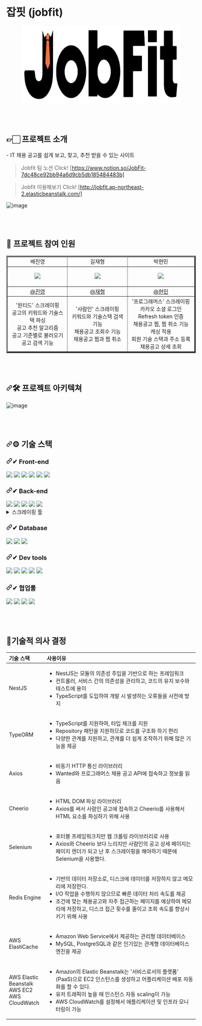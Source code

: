 # 잡핏 (jobfit)
<p align="center">
  <a href="http://nestjs.com/" target="blank"><img src="https://github.com/jbae9/job-fit/blob/main/src/public/images/logo.png" width="423" height="204" alt="Nest Logo" 
/></a>

<p dir="auto"><br><br></p>

<h2>👉🏻 프로젝트 소개</h2>
- IT 채용 공고를 쉽게 보고, 찾고, 추천 받을 수 있는 사이트

<p dir="auto"></p>

> Jobfit 팀 노션 Click! [https://www.notion.so/JobFit-7dc48ce92bb94a6d9cb5db185484483b]

> Jobfit 이용해보기 Click! [http://jobfit.ap-northeast-2.elasticbeanstalk.com/]

![image](https://user-images.githubusercontent.com/77329973/227474359-b7436e4c-f627-465d-9af7-4c68b5601e2e.png)

<p dir="auto"><br><br></p>

<h2> 👏 프로젝트 참여 인원 </h2>
<table border="3">
  <tbody><tr align="center">
  </tr>
  <tr align="center">
  <td width="300">배진영</td>
  <td width="300">길재형</td>
  <td width="300">박현민</td>
  </tr>
  <tr>
    <td>
      <p align="center" dir="auto">
        <img src="https://file.notion.so/f/s/346203ae-d16a-4ed6-877d-635642c30861/KakaoTalk_20230324_1620207421.jpg?id=97ee8c19-11af-4f53-b3a1-15abba3ba7a8&table=block&spaceId=054b625d-d544-461f-9383-d28f4efa5786&expirationTimestamp=1680083993261&signature=KIG3pEqloHhEfmoRnDGAQd6Z3ZtMQQ52xiTcC-I1Y5U&downloadName=KakaoTalk_20230324_1620207421.jpg" width="150" style="max-width: 100%;">
      </p>
    </td>
    <td>
      <p align="center" dir="auto">
        <img src="https://file.notion.so/f/s/628d6b63-ad6d-44e4-b9f8-321483df2fb5/KakaoTalk_20230324_190940484.jpg?id=5f0e485c-a3ca-4e6f-90bc-56dce1c054c4&table=block&spaceId=054b625d-d544-461f-9383-d28f4efa5786&expirationTimestamp=1680084065694&signature=eTv_C8ZXeOQ_9hLVSLzBoOp7GT8IDdwdrsEz6GPi0_8&downloadName=KakaoTalk_20230324_190940484.jpg" width="150" style="max-width: 100%;">
      </p>
    </td>
    <td>
      <p align="center" dir="auto">
        <img src="https://file.notion.so/f/s/3362e4f1-6043-41de-a5f0-a122cb1e07b9/KakaoTalk_20221014_180701326.jpg?id=4cfc1982-87f3-4501-a543-d9d32ca03f5f&table=block&spaceId=054b625d-d544-461f-9383-d28f4efa5786&expirationTimestamp=1680084186976&signature=KBBqN9WeT_yMf9itK0qiPjlIYh3_Y8Dw0-CCdt2jTNE&downloadName=KakaoTalk_20221014_180701326.jpg" width="150" style="max-width: 100%;">
      </p>
    </td>
  </tr>
  <tr align="center">
    <td>
      <a href="https://github.com/jbae9">
        @진영
      </a>
    </td>
    <td>
      <a href="https://github.com/Mrgil0">
        @재형
      </a>
    </td>
    <td>
      <a href="https://github.com/ParkAsher">
        @현민
      </a>
    </td>
  </tr>
  <tr align="center">
    <td>
      '원티드' 스크레이핑 <br>
      공고의 키워드와 기술스택 파싱 <br>
      공고 추천 알고리즘 <br>
      공고 기준별로 불러오기 <br>
      공고 검색 기능 <br>
    </td>
    <td>
    '사람인' 스크레이핑 <br>
    키워드와 기술스택 검색 기능 <br>
    채용공고 조회수 기능 <br>
    채용공고 찜과 찜 취소 <br>
    </td>
    <td>
      '프로그래머스' 스크레이핑<br>
      카카오 소셜 로그인<br>
      Refresh token 인증<br>
      채용공고 찜, 찜 취소 기능 캐싱 적용<br>
      회원 기술 스택과 주소 등록<br>
      채용공고 상세 조회 <br>
    </td>
  </tr>
</tbody></table>

<p dir="auto"><br><br></p>

<h2 tabindex="-1" dir="auto"><a id="user-content--프로젝트-아키텍쳐" class="anchor" aria-hidden="true" href="#-프로젝트-아키텍쳐"><svg class="octicon octicon-link" viewBox="0 0 16 16" version="1.1" width="16" height="16" aria-hidden="true"><path d="m7.775 3.275 1.25-1.25a3.5 3.5 0 1 1 4.95 4.95l-2.5 2.5a3.5 3.5 0 0 1-4.95 0 .751.751 0 0 1 .018-1.042.751.751 0 0 1 1.042-.018 1.998 1.998 0 0 0 2.83 0l2.5-2.5a2.002 2.002 0 0 0-2.83-2.83l-1.25 1.25a.751.751 0 0 1-1.042-.018.751.751 0 0 1-.018-1.042Zm-4.69 9.64a1.998 1.998 0 0 0 2.83 0l1.25-1.25a.751.751 0 0 1 1.042.018.751.751 0 0 1 .018 1.042l-1.25 1.25a3.5 3.5 0 1 1-4.95-4.95l2.5-2.5a3.5 3.5 0 0 1 4.95 0 .751.751 0 0 1-.018 1.042.751.751 0 0 1-1.042.018 1.998 1.998 0 0 0-2.83 0l-2.5 2.5a1.998 1.998 0 0 0 0 2.83Z"></path></svg></a><g-emoji class="g-emoji" alias="hammer_and_wrench" fallback-src="https://github.githubassets.com/images/icons/emoji/unicode/1f6e0.png">🛠</g-emoji> 프로젝트 아키텍쳐</h2>

![image](https://user-images.githubusercontent.com/77329973/227474723-746436b8-762a-4514-a3e5-266f51bbf533.png)

<p dir="auto"><br><br></p>

<h2 tabindex="-1" dir="auto"><a id="user-content--기술-스택" class="anchor" aria-hidden="true" href="#-기술-스택"><svg class="octicon octicon-link" viewBox="0 0 16 16" version="1.1" width="16" height="16" aria-hidden="true"><path d="m7.775 3.275 1.25-1.25a3.5 3.5 0 1 1 4.95 4.95l-2.5 2.5a3.5 3.5 0 0 1-4.95 0 .751.751 0 0 1 .018-1.042.751.751 0 0 1 1.042-.018 1.998 1.998 0 0 0 2.83 0l2.5-2.5a2.002 2.002 0 0 0-2.83-2.83l-1.25 1.25a.751.751 0 0 1-1.042-.018.751.751 0 0 1-.018-1.042Zm-4.69 9.64a1.998 1.998 0 0 0 2.83 0l1.25-1.25a.751.751 0 0 1 1.042.018.751.751 0 0 1 .018 1.042l-1.25 1.25a3.5 3.5 0 1 1-4.95-4.95l2.5-2.5a3.5 3.5 0 0 1 4.95 0 .751.751 0 0 1-.018 1.042.751.751 0 0 1-1.042.018 1.998 1.998 0 0 0-2.83 0l-2.5 2.5a1.998 1.998 0 0 0 0 2.83Z"></path></svg></a><g-emoji class="g-emoji" alias="gear" fallback-src="https://github.githubassets.com/images/icons/emoji/unicode/2699.png">⚙</g-emoji> 기술 스택</h2>
<h3 tabindex="-1" dir="auto"><a id="user-content--frond-end" class="anchor" aria-hidden="true" href="#-frond-end"><svg class="octicon octicon-link" viewBox="0 0 16 16" version="1.1" width="16" height="16" aria-hidden="true"><path d="m7.775 3.275 1.25-1.25a3.5 3.5 0 1 1 4.95 4.95l-2.5 2.5a3.5 3.5 0 0 1-4.95 0 .751.751 0 0 1 .018-1.042.751.751 0 0 1 1.042-.018 1.998 1.998 0 0 0 2.83 0l2.5-2.5a2.002 2.002 0 0 0-2.83-2.83l-1.25 1.25a.751.751 0 0 1-1.042-.018.751.751 0 0 1-.018-1.042Zm-4.69 9.64a1.998 1.998 0 0 0 2.83 0l1.25-1.25a.751.751 0 0 1 1.042.018.751.751 0 0 1 .018 1.042l-1.25 1.25a3.5 3.5 0 1 1-4.95-4.95l2.5-2.5a3.5 3.5 0 0 1 4.95 0 .751.751 0 0 1-.018 1.042.751.751 0 0 1-1.042.018 1.998 1.998 0 0 0-2.83 0l-2.5 2.5a1.998 1.998 0 0 0 0 2.83Z"></path></svg></a><g-emoji class="g-emoji" alias="heavy_check_mark" fallback-src="https://github.githubassets.com/images/icons/emoji/unicode/2714.png">✔</g-emoji> Front-end</h3>
<div dir="auto">
<img src="https://img.shields.io/badge/HTML5-E34F26?style=for-the-badge&logo=HTML5&logoColor=white">
<img src="https://img.shields.io/badge/CSS3-1572B6?style=for-the-badge&logo=CSS3&logoColor=white">
<img src="https://img.shields.io/badge/JavaScript-F7DF1E?style=for-the-badge&logo=JavaScript&logoColor=white">
<img src="https://img.shields.io/badge/jQuery-0769AD?style=for-the-badge&logo=jQuery&logoColor=white">
<img src="https://img.shields.io/badge/Bootstrap-7952B3?style=for-the-badge&logo=Bootstrap&logoColor=white">
<img src="https://img.shields.io/badge/Axios-5A29E4?style=for-the-badge&logo=Axios&logoColor=white">
</div>
<h3 tabindex="-1" dir="auto"><a id="user-content--back-end" class="anchor" aria-hidden="true" href="#-back-end"><svg class="octicon octicon-link" viewBox="0 0 16 16" version="1.1" width="16" height="16" aria-hidden="true"><path d="m7.775 3.275 1.25-1.25a3.5 3.5 0 1 1 4.95 4.95l-2.5 2.5a3.5 3.5 0 0 1-4.95 0 .751.751 0 0 1 .018-1.042.751.751 0 0 1 1.042-.018 1.998 1.998 0 0 0 2.83 0l2.5-2.5a2.002 2.002 0 0 0-2.83-2.83l-1.25 1.25a.751.751 0 0 1-1.042-.018.751.751 0 0 1-.018-1.042Zm-4.69 9.64a1.998 1.998 0 0 0 2.83 0l1.25-1.25a.751.751 0 0 1 1.042.018.751.751 0 0 1 .018 1.042l-1.25 1.25a3.5 3.5 0 1 1-4.95-4.95l2.5-2.5a3.5 3.5 0 0 1 4.95 0 .751.751 0 0 1-.018 1.042.751.751 0 0 1-1.042.018 1.998 1.998 0 0 0-2.83 0l-2.5 2.5a1.998 1.998 0 0 0 0 2.83Z"></path></svg></a><g-emoji class="g-emoji" alias="heavy_check_mark" fallback-src="https://github.githubassets.com/images/icons/emoji/unicode/2714.png">✔</g-emoji> Back-end</h3>
<div dir="auto">
<img src="https://img.shields.io/badge/Node.js-339933?style=for-the-badge&logo=Node.js&logoColor=white">
<img src="https://img.shields.io/badge/NestJS-E0234E?style=for-the-badge&logo=NestJS&logoColor=white">
<img src="https://img.shields.io/badge/Typeform-262627?style=for-the-badge&logo=Typeform&logoColor=white">
<img src="https://img.shields.io/badge/TypeScript-3178C6?style=for-the-badge&logo=TypeScript&logoColor=white">
<img src="https://img.shields.io/badge/MySQL-4479A1?style=for-the-badge&logo=MySQL&logoColor=white">
</div>
<details>
<img src="https://img.shields.io/badge/Axios-5A29E4?style=for-the-badge&logo=Axios&logoColor=white">
<img src="https://img.shields.io/badge/Selenium-43B02A?style=for-the-badge&logo=Selenium&logoColor=white">
<img src="https://img.shields.io/badge/cheerio-008DB6?style=for-the-badge&logo=cheerio&logoColor=white">
<summary> 스크레이핑 툴</summary>
</details>
<h3 tabindex="-1" dir="auto"><a id="user-content--back-end" class="anchor" aria-hidden="true" href="#-back-end"><svg class="octicon octicon-link" viewBox="0 0 16 16" version="1.1" width="16" height="16" aria-hidden="true"><path d="m7.775 3.275 1.25-1.25a3.5 3.5 0 1 1 4.95 4.95l-2.5 2.5a3.5 3.5 0 0 1-4.95 0 .751.751 0 0 1 .018-1.042.751.751 0 0 1 1.042-.018 1.998 1.998 0 0 0 2.83 0l2.5-2.5a2.002 2.002 0 0 0-2.83-2.83l-1.25 1.25a.751.751 0 0 1-1.042-.018.751.751 0 0 1-.018-1.042Zm-4.69 9.64a1.998 1.998 0 0 0 2.83 0l1.25-1.25a.751.751 0 0 1 1.042.018.751.751 0 0 1 .018 1.042l-1.25 1.25a3.5 3.5 0 1 1-4.95-4.95l2.5-2.5a3.5 3.5 0 0 1 4.95 0 .751.751 0 0 1-.018 1.042.751.751 0 0 1-1.042.018 1.998 1.998 0 0 0-2.83 0l-2.5 2.5a1.998 1.998 0 0 0 0 2.83Z"></path></svg></a><g-emoji class="g-emoji" alias="heavy_check_mark" fallback-src="https://github.githubassets.com/images/icons/emoji/unicode/2714.png">✔</g-emoji> Database</h3>
<div dir="auto">
<img src="https://img.shields.io/badge/MySQL-4479A1?style=for-the-badge&logo=MySQL&logoColor=white">
<img src="https://img.shields.io/badge/Amazon RDS-527FFF?style=for-the-badge&logo=Amazon RDS&logoColor=white">
<img src="https://img.shields.io/badge/Redis-DC382D?style=for-the-badge&logo=Redis&logoColor=white">
</div>
<h3 tabindex="-1" dir="auto"><a id="user-content--dev-tools" class="anchor" aria-hidden="true" href="#-dev-tools"><svg class="octicon octicon-link" viewBox="0 0 16 16" version="1.1" width="16" height="16" aria-hidden="true"><path d="m7.775 3.275 1.25-1.25a3.5 3.5 0 1 1 4.95 4.95l-2.5 2.5a3.5 3.5 0 0 1-4.95 0 .751.751 0 0 1 .018-1.042.751.751 0 0 1 1.042-.018 1.998 1.998 0 0 0 2.83 0l2.5-2.5a2.002 2.002 0 0 0-2.83-2.83l-1.25 1.25a.751.751 0 0 1-1.042-.018.751.751 0 0 1-.018-1.042Zm-4.69 9.64a1.998 1.998 0 0 0 2.83 0l1.25-1.25a.751.751 0 0 1 1.042.018.751.751 0 0 1 .018 1.042l-1.25 1.25a3.5 3.5 0 1 1-4.95-4.95l2.5-2.5a3.5 3.5 0 0 1 4.95 0 .751.751 0 0 1-.018 1.042.751.751 0 0 1-1.042.018 1.998 1.998 0 0 0-2.83 0l-2.5 2.5a1.998 1.998 0 0 0 0 2.83Z"></path></svg></a><g-emoji class="g-emoji" alias="heavy_check_mark" fallback-src="https://github.githubassets.com/images/icons/emoji/unicode/2714.png">✔</g-emoji> Dev tools</h3>
<div dir="auto">
<img src="https://img.shields.io/badge/Amazon EC2-FF9900?style=for-the-badge&logo=Amazon EC2&logoColor=white">
<img src="https://img.shields.io/badge/Amazon CloudWatch-FF4F8B?style=for-the-badge&logo=Amazon CloudWatch&logoColor=white">
<img src="https://img.shields.io/badge/Amazon Elatic Beanstalk-FF9900?style=for-the-badge&logo=Amazon Elatic Beanstalk&logoColor=white">
<img src="https://img.shields.io/badge/Amazon CodePipeline-FF9900?style=for-the-badge&logo=Amazon CodePipeline&logoColor=white">
<img src="https://img.shields.io/badge/AWS ElastiCache-FF9900?style=for-the-badge&logo=AWS ElastiCache&logoColor=white">
</div>
<h3 tabindex="-1" dir="auto"><a id="user-content--dev-tools" class="anchor" aria-hidden="true" href="#-dev-tools"><svg class="octicon octicon-link" viewBox="0 0 16 16" version="1.1" width="16" height="16" aria-hidden="true"><path d="m7.775 3.275 1.25-1.25a3.5 3.5 0 1 1 4.95 4.95l-2.5 2.5a3.5 3.5 0 0 1-4.95 0 .751.751 0 0 1 .018-1.042.751.751 0 0 1 1.042-.018 1.998 1.998 0 0 0 2.83 0l2.5-2.5a2.002 2.002 0 0 0-2.83-2.83l-1.25 1.25a.751.751 0 0 1-1.042-.018.751.751 0 0 1-.018-1.042Zm-4.69 9.64a1.998 1.998 0 0 0 2.83 0l1.25-1.25a.751.751 0 0 1 1.042.018.751.751 0 0 1 .018 1.042l-1.25 1.25a3.5 3.5 0 1 1-4.95-4.95l2.5-2.5a3.5 3.5 0 0 1 4.95 0 .751.751 0 0 1-.018 1.042.751.751 0 0 1-1.042.018 1.998 1.998 0 0 0-2.83 0l-2.5 2.5a1.998 1.998 0 0 0 0 2.83Z"></path></svg></a><g-emoji class="g-emoji" alias="heavy_check_mark" fallback-src="https://github.githubassets.com/images/icons/emoji/unicode/2714.png">✔</g-emoji> 협업툴</h3>
<div dir="auto">
<img src="https://img.shields.io/badge/Git-F05032?style=for-the-badge&logo=Git&logoColor=white">
<img src="https://img.shields.io/badge/GitHub-181717?style=for-the-badge&logo=GitHub&logoColor=white">
<img src="https://img.shields.io/badge/Slack-4A154B?style=for-the-badge&logo=Slack&logoColor=white">
<img src="https://img.shields.io/badge/Notion-000000?style=for-the-badge&logo=Notion&logoColor=white">
</div>

<p dir="auto"><br><br></p>

<h2><g-emoji class="g-emoji" alias="memo" fallback-src="https://github.githubassets.com/images/icons/emoji/unicode/1f4dd.png">📝</g-emoji>기술적 의사 결정 </h2>


<table>
<thead>
<tr>
<th align="left"><strong>기술 스택</strong></th>
<th align="left"><strong>사용이유</strong></th>
</tr>
</thead>
<tbody>
<tr>
<td align="left">NestJS</td>
<td align="left">
  <ul>
    <li>
      NestJS는 모듈의 의존성 주입을 기반으로 하는 프레임워크
    </li>
    <li>
      컨트롤러, 서비스 간의 의존성을 관리하고, 코드의 유지 보수와 테스트에 용이
    </li>
    <li>
      TypeScript를 도입하여 개발 시 발생하는 오류들을 사전에 방지
    </li>
    
  </ul>
  </td>
</tr>
<tr>
<td align="left">TypeORM</td>
<td align="left">
   <ul>
    <li> 
      TypeScript를 지원하여, 타입 체크를 지원
    </li>
    <li>
      Repository 패턴을 지원하므로 코드를 구조화 하기 편리
    </li>
    <li>
      다양한 관계를 지원하고, 관계를 더 쉽게 조작하기 위해 많은 기능을 제공
    </li>
  </ul>
 </td>
</tr>
<tr>
<td align="left">Axios</td>
<td align="left">
  <ul>
    <li> 
      비동기 HTTP 통신 라이브러리
    </li>
    <li>
      Wanted와 프로그래머스 채용 공고 API에 접속하고 정보를 읽음
    </li>
  </ul>
 </td>
</tr>
<tr>
<td align="left">Cheerio</td>
<td align="left">
   <ul>
    <li> 
      HTML DOM 파싱 라이브러리
    </li>
    <li>
      Axios를 써서 사람인 공고에 접속하고 Cheerio를 사용해서 HTML 요소를 파싱하기 위해 사용
    </li>
  </ul>
 </td>
</tr>
<tr>
<td align="left">Selenium</td>
<td align="left">
   <ul>
    <li> 
      포터블 프레임워크지만 웹 크롤링 라이브러리로 사용
    </li>
    <li>
      Axios와 Cheerio 보다 느리지만 사람인의 공고 상세 페이지는 페이지 렌더가 되고 난 후 스크레이핑을 해야하기 때문에 Selenium을 사용했다.
    </li>
  </ul>
</td>
</tr>
<tr>
<td align="left">Redis Engine</td>
<td align="left">
   <ul>
    <li> 
      기반의 데이터 저장소로, 디스크에 데이터를 저장하지 않고 메모리에 저장한다.
    </li>
    <li>
       I/O 작업을 수행하지 않으므로 빠른 데이터 처리 속도를 제공
    </li>
     <li>
       조건에 맞는 채용공고와 자주 접근하는 페이지를 예상하여 메모리에 저장하고, 디스크 접근 횟수를 줄이고 조회 속도를 향상시키기 위해 사용
    </li>
  </ul>
</td>
</tr>
<tr>
<td align="left">AWS ElastiCache</td>
<td align="left">
   <ul>
    <li> 
      Amazon Web Service에서 제공하는 관리형 데이터베이스
    </li>
    <li>
       MySQL, PostgreSQL과 같은 인기있는 관계형 데이터베이스 엔진을 제공
    </li>
  </ul>
 </td>
</tr>
<tr>
<td align="left" width="20%">AWS Elastic Beanstalk<br /> AWS EC2 <br /> AWS CloudWatch</td>
<td align="left">
   <ul>
    <li> 
      Amazon의 Elastic Beanstalk는 '서비스로서의 플랫폼' (PaaS)으로 EC2 인스턴스를 생성하고 어플리케이션 배포 자동화를 할 수 있다.
    </li>
    <li>
       유저 트래픽이 높을 때 인스턴스 자동 scaling이 가능
    </li>
     <li>
       AWS CloudWatch를 설정해서 애플리케이션 및 인프라 모니터링이 가능
    </li>
  </ul>
</td>
</tr>
</tbody>
</table>
